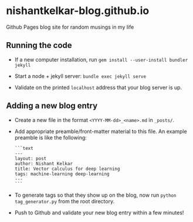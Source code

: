 # nishantkelkar-blog.github.io

Github Pages blog site for random musings in my life

## Running the code

- If a new computer installation, run `gem install --user-install bundler jekyll`

- Start a node + jekyll server: `bundle exec jekyll serve`

- Validate on the printed `localhost` address that your blog server is up.

## Adding a new blog entry

- Create a new file in the format `<YYYY-MM-dd>_<name>.md` in `_posts/`.

- Add appropriate preamble/front-matter material to this file.
  An example preamble is like the following:

      ```text
      ---
      layout: post
      author: Nishant Kelkar
      title: Vector calculus for deep learning
      tags: machine-learning deep-learning
      ---
      ```

- To generate tags so that they show up on the blog, now run `python tag_generator.py` from the root directory.

- Push to Github and validate your new blog entry within a few minutes!
